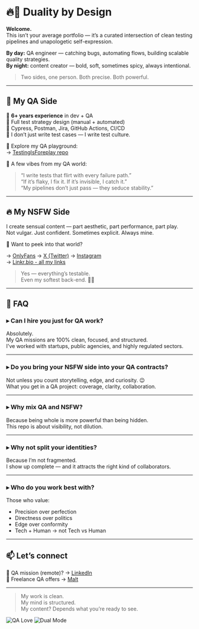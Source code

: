 # 🔥🧪 Duality by Design

**Welcome.**  
This isn’t your average portfolio — it’s a curated intersection of clean testing pipelines and unapologetic self-expression.

**By day:** QA engineer — catching bugs, automating flows, building scalable quality strategies.  
**By night:** content creator — bold, soft, sometimes spicy, always intentional.

> Two sides, one person. Both precise. Both powerful.

---

## 🧪 My QA Side

🔹 **6+ years experience** in dev + QA  
🔹 Full test strategy design (manual + automated)  
🔹 Cypress, Postman, Jira, GitHub Actions, CI/CD  
🔹 I don’t just write test cases — I write test culture.

📎 Explore my QA playground:  
→ [TestingIsForeplay repo](https://github.com/molambat/TestingIsForeplay)

💬 A few vibes from my QA world:
> “I write tests that flirt with every failure path.”  
> “If it’s flaky, I fix it. If it’s invisible, I catch it.”  
> “My pipelines don’t just pass — they seduce stability.”

---

## 🔥 My NSFW Side

I create sensual content — part aesthetic, part performance, part play.  
Not vulgar. Just confident. Sometimes explicit. Always mine.

👀 Want to peek into that world?

→ [OnlyFans](https://onlyfans.com/french_mtf)
→ [X (Twitter)](https://twitter.com/French__MTF) 
→ [Instagram](https://instagram.com/french_mtf)  
→ [Linkr.bio - all my links](https://linkr.bio/m.lambat)

> Yes — everything’s testable.  
> Even my softest back-end. 🍑✨

---

## 📌 FAQ

### ▸ **Can I hire you just for QA work?**  
Absolutely.  
My QA missions are 100% clean, focused, and structured.  
I've worked with startups, public agencies, and highly regulated sectors.

---

### ▸ **Do you bring your NSFW side into your QA contracts?**  
Not unless you count storytelling, edge, and curiosity. 😉  
What you get in a QA project: coverage, clarity, collaboration.

---

### ▸ **Why mix QA and NSFW?**  
Because being whole is more powerful than being hidden.  
This repo is about visibility, not dilution.

---

### ▸ **Why not split your identities?**  
Because I’m not fragmented.  
I show up complete — and it attracts the right kind of collaborators.

---

### ▸ **Who do you work best with?**  
Those who value:
- Precision over perfection  
- Directness over politics  
- Edge over conformity  
- Tech + Human → not Tech vs Human

---

## 📫 Let’s connect

🧪 QA mission (remote)? → [LinkedIn](https://www.linkedin.com/in/mohammad-lambat/)   
💼 Freelance QA offers → [Malt](https://www.malt.fr/profile/mohammadlambat)

---

> My work is clean.  
> My mind is structured.  
> My content? Depends what you’re ready to see.

![QA Love](https://img.shields.io/badge/Flaky%20Tests-not%20welcome-red)
![Dual Mode](https://img.shields.io/badge/NSFW%20energy-Classy%20&%20calibrated-ff69b4)
